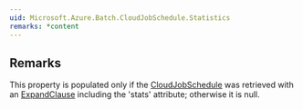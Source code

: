 ```yaml
---  
uid: Microsoft.Azure.Batch.CloudJobSchedule.Statistics  
remarks: *content  
---  
```

  
## Remarks  
 This property is populated only if the [CloudJobSchedule](assetId:///T:Microsoft.Azure.Batch.CloudJobSchedule?qualifyHint=False&autoUpgrade=True) was retrieved with an [ExpandClause](assetId:///P:Microsoft.Azure.Batch.ODATADetailLevel.ExpandClause?qualifyHint=False&autoUpgrade=True) including the 'stats' attribute; otherwise it is null.